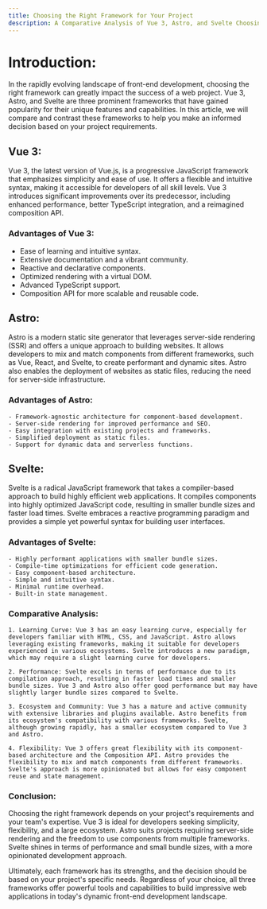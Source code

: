 ```yaml
---
title: Choosing the Right Framework for Your Project
description: A Comparative Analysis of Vue 3, Astro, and Svelte Choosing the Right Framework for Your Project
---
```


# Introduction:

In the rapidly evolving landscape of front-end development, choosing the right framework can greatly impact the success of a web project. Vue 3, Astro, and Svelte are three prominent frameworks that have gained popularity for their unique features and capabilities. In this article, we will compare and contrast these frameworks to help you make an informed decision based on your project requirements.

## Vue 3:

Vue 3, the latest version of Vue.js, is a progressive JavaScript framework that emphasizes simplicity and ease of use. It offers a flexible and intuitive syntax, making it accessible for developers of all skill levels. Vue 3 introduces significant improvements over its predecessor, including enhanced performance, better TypeScript integration, and a reimagined composition API.

### Advantages of Vue 3:

- Ease of learning and intuitive syntax.
- Extensive documentation and a vibrant community.
- Reactive and declarative components.
- Optimized rendering with a virtual DOM.
- Advanced TypeScript support.
- Composition API for more scalable and reusable code.

## Astro:

Astro is a modern static site generator that leverages server-side rendering (SSR) and offers a unique approach to building websites. It allows developers to mix and match components from different frameworks, such as Vue, React, and Svelte, to create performant and dynamic sites. Astro also enables the deployment of websites as static files, reducing the need for server-side infrastructure.

### Advantages of Astro:

    - Framework-agnostic architecture for component-based development.
    - Server-side rendering for improved performance and SEO.
    - Easy integration with existing projects and frameworks.
    - Simplified deployment as static files.
    - Support for dynamic data and serverless functions.

## Svelte:

Svelte is a radical JavaScript framework that takes a compiler-based approach to build highly efficient web applications. It compiles components into highly optimized JavaScript code, resulting in smaller bundle sizes and faster load times. Svelte embraces a reactive programming paradigm and provides a simple yet powerful syntax for building user interfaces.

### Advantages of Svelte:

    - Highly performant applications with smaller bundle sizes.
    - Compile-time optimizations for efficient code generation.
    - Easy component-based architecture.
    - Simple and intuitive syntax.
    - Minimal runtime overhead.
    - Built-in state management.

### Comparative Analysis:

    1. Learning Curve: Vue 3 has an easy learning curve, especially for developers familiar with HTML, CSS, and JavaScript. Astro allows leveraging existing frameworks, making it suitable for developers experienced in various ecosystems. Svelte introduces a new paradigm, which may require a slight learning curve for developers.

    2. Performance: Svelte excels in terms of performance due to its compilation approach, resulting in faster load times and smaller bundle sizes. Vue 3 and Astro also offer good performance but may have slightly larger bundle sizes compared to Svelte.

    3. Ecosystem and Community: Vue 3 has a mature and active community with extensive libraries and plugins available. Astro benefits from its ecosystem's compatibility with various frameworks. Svelte, although growing rapidly, has a smaller ecosystem compared to Vue 3 and Astro.

    4. Flexibility: Vue 3 offers great flexibility with its component-based architecture and the Composition API. Astro provides the flexibility to mix and match components from different frameworks. Svelte's approach is more opinionated but allows for easy component reuse and state management.

### Conclusion:

Choosing the right framework depends on your project's requirements and your team's expertise. Vue 3 is ideal for developers seeking simplicity, flexibility, and a large ecosystem. Astro suits projects requiring server-side rendering and the freedom to use components from multiple frameworks. Svelte shines in terms of performance and small bundle sizes, with a more opinionated development approach.

Ultimately, each framework has its strengths, and the decision should be based on your project's specific needs. Regardless of your choice, all three frameworks offer powerful tools and capabilities to build impressive web applications in today's dynamic front-end development landscape.